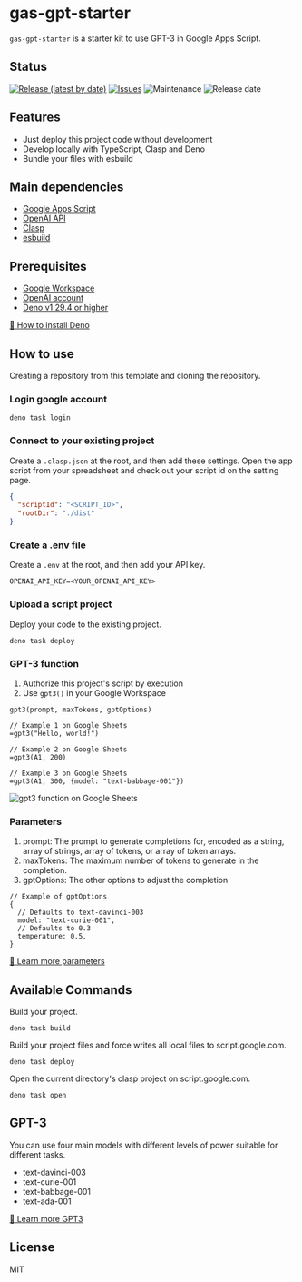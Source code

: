 # gas-gpt-starter

`gas-gpt-starter` is a starter kit to use GPT-3 in Google Apps Script.

## Status

[![Release (latest by date)](https://img.shields.io/github/v/release/Kazuki-tam/gas-gpt-starter)](https://github.com/Kazuki-tam/gas-gpt-starter/releases/tag/v0.0.1)
[![Issues](https://img.shields.io/github/issues/Kazuki-tam/gas-gpt-starter)](https://github.com/Kazuki-tam/gas-gpt-starter/issues)
![Maintenance](https://img.shields.io/maintenance/yes/2023)
![Release date](https://img.shields.io/github/release-date/Kazuki-tam/gas-gpt-starter)

## Features
- Just deploy this project code without development
- Develop locally with TypeScript, Clasp and Deno
- Bundle your files with esbuild

## Main dependencies

- [Google Apps Script](https://workspace.google.co.jp/intl/en/products/apps-script/)
- [OpenAI API](https://beta.openai.com/docs/api-reference/introduction)
- [Clasp](https://github.com/google/clasp)
- [esbuild](https://esbuild.github.io/)

## Prerequisites

- [Google Workspace](https://workspace.google.co.jp/)
- [OpenAI account](https://openai.com/api/)
- [Deno v1.29.4 or higher](https://deno.land/)

[🦕 How to install Deno](https://deno.land/manual@v1.29.4/getting_started/installation)

## How to use

Creating a repository from this template and cloning the repository.

### Login google account

```shell
deno task login
```

### Connect to your existing project

Create a `.clasp.json` at the root, and then add these settings.
Open the app script from your spreadsheet and check out your script id on the setting page.

```json
{
  "scriptId": "<SCRIPT_ID>",
  "rootDir": "./dist"
}
```

### Create a .env file
Create a `.env` at the root, and then add your API key.

```
OPENAI_API_KEY=<YOUR_OPENAI_API_KEY>
```

### Upload a script project

Deploy your code to the existing project.

```shell
deno task deploy
```

### GPT-3 function

1. Authorize this project's script by execution
2. Use `gpt3()` in your Google Workspace

```
gpt3(prompt, maxTokens, gptOptions)

// Example 1 on Google Sheets
=gpt3("Hello, world!")

// Example 2 on Google Sheets
=gpt3(A1, 200)

// Example 3 on Google Sheets
=gpt3(A1, 300, {model: "text-babbage-001"})
```

![gpt3 function on Google Sheets](https://dev-to-uploads.s3.amazonaws.com/uploads/articles/pjchli9ymbtr1unqlkzp.png)

### Parameters
1. prompt: The prompt to generate completions for, encoded as a string, array of strings, array of tokens, or array of token arrays.
2. maxTokens: The maximum number of tokens to generate in the completion.
3. gptOptions: The other options to adjust the completion

```
// Example of gptOptions
{
  // Defaults to text-davinci-003
  model: "text-curie-001",
  // Defaults to 0.3
  temperature: 0.5,
}
```

[📖 Learn more parameters](https://beta.openai.com/docs/api-reference/completions/create)

## Available Commands

Build your project.

```shell
deno task build
```

Build your project files and force writes all local files to script.google.com.

```shell
deno task deploy
```

Open the current directory's clasp project on script.google.com.

```shell
deno task open
```

## GPT-3
You can use four main models with different levels of power suitable for different tasks.

- text-davinci-003
- text-curie-001
- text-babbage-001
- text-ada-001

[📖 Learn more GPT3](https://beta.openai.com/docs/models/gpt-3)

## License
MIT
